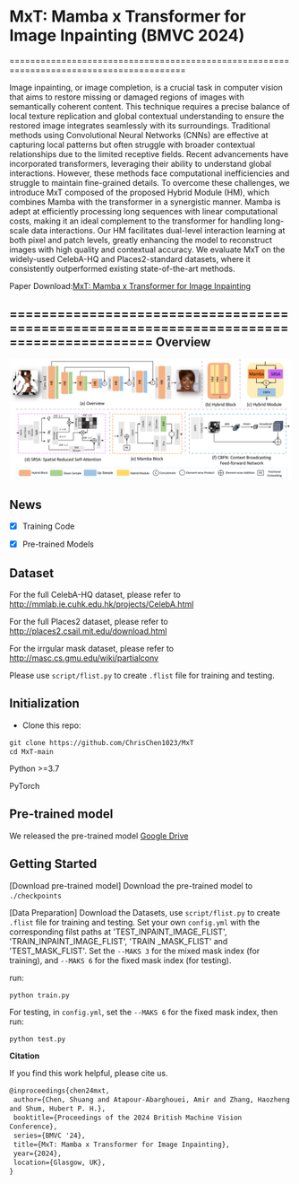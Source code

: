 # MxT: Mamba x Transformer for Image Inpainting (BMVC 2024)
========================================================================================

Image inpainting, or image completion, is a crucial task in computer vision that aims to restore missing or damaged regions of images with semantically coherent content. This technique requires a precise balance of local texture replication and global contextual understanding to ensure the restored image integrates seamlessly with its surroundings. Traditional methods using Convolutional Neural Networks (CNNs) are effective at capturing local patterns but often struggle with broader contextual relationships due to the limited receptive fields. Recent advancements have incorporated transformers, leveraging their ability to understand global interactions. However, these methods face computational inefficiencies and struggle to maintain fine-grained details. To overcome these challenges, we introduce MxT composed of the proposed Hybrid Module (HM), which combines Mamba with the transformer in a synergistic manner. Mamba is adept at efficiently processing long sequences with linear computational costs, making it an ideal complement to the transformer for handling long-scale data interactions. Our HM facilitates dual-level interaction learning at both pixel and patch levels, greatly enhancing the model to reconstruct images with high quality and contextual accuracy. We evaluate MxT on the widely-used CelebA-HQ and Places2-standard datasets, where it consistently outperformed existing state-of-the-art methods.


Paper Download:[MxT: Mamba x Transformer for Image Inpainting](https://arxiv.org/html/2407.16126v1)

========================================================================================
**Overview**
--------------------
![image](./Figures/overview_mxt.png)

## News
- [x] Training Code
- [x] Pre-trained Models


**Dataset**
--------------------
For the full CelebA-HQ dataset, please refer to http://mmlab.ie.cuhk.edu.hk/projects/CelebA.html

For the full Places2 dataset, please refer to http://places2.csail.mit.edu/download.html

For the irrgular mask dataset, please refer to http://masc.cs.gmu.edu/wiki/partialconv

Please use `script/flist.py` to create `.flist` file for training and testing.



**Initialization**
--------------------
* Clone this repo:
```
git clone https://github.com/ChrisChen1023/MxT
cd MxT-main
```
Python >=3.7

PyTorch

**Pre-trained model**
--------------------
We released the pre-trained model 
[Google Drive](https://drive.google.com/drive/folders/1s_EqqBkJRy9VE_1OUD9rLhqua2LwtBXQ?usp=drive_link)


**Getting Started**
----------------------
[Download pre-trained model]
Download the pre-trained model to `./checkpoints`

[Data Preparation]
Download the Datasets, use `script/flist.py` to create `.flist` file for training and testing.
Set your own `config.yml` with the corresponding filst paths at 'TEST_INPAINT_IMAGE_FLIST', 'TRAIN_INPAINT_IMAGE_FLIST', 'TRAIN  _MASK_FLIST' and 'TEST_MASK_FLIST'. Set the `--MAKS 3` for the mixed mask index (for training), and  `--MAKS 6` for the fixed mask index (for testing).

run:
```
python train.py
```
For testing, in `config.yml`, set the `--MAKS 6` for the fixed mask index, then run:
```
python test.py
```


**Citation**

If you find this work helpful, please cite us.
```
@inproceedings{chen24mxt,
 author={Chen, Shuang and Atapour-Abarghouei, Amir and Zhang, Haozheng and Shum, Hubert P. H.},
 booktitle={Proceedings of the 2024 British Machine Vision Conference},
 series={BMVC '24},
 title={MxT: Mamba x Transformer for Image Inpainting},
 year={2024},
 location={Glasgow, UK},
}
